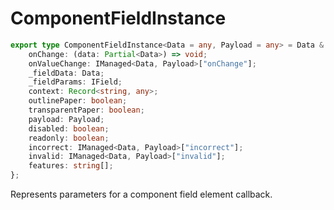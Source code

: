 # ComponentFieldInstance

```ts
export type ComponentFieldInstance<Data = any, Payload = any> = Data & {
    onChange: (data: Partial<Data>) => void;
    onValueChange: IManaged<Data, Payload>["onChange"];
    _fieldData: Data;
    _fieldParams: IField;
    context: Record<string, any>;
    outlinePaper: boolean;
    transparentPaper: boolean;
    payload: Payload;
    disabled: boolean;
    readonly: boolean;
    incorrect: IManaged<Data, Payload>["incorrect"];
    invalid: IManaged<Data, Payload>["invalid"];
    features: string[];
};
```

Represents parameters for a component field element callback.
